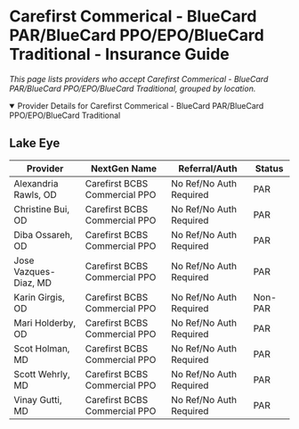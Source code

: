 # Carefirst Commerical - BlueCard PAR/BlueCard PPO/EPO/BlueCard Traditional - Insurance Guide

*This page lists providers who accept Carefirst Commerical - BlueCard PAR/BlueCard PPO/EPO/BlueCard Traditional, grouped by location.*

<details open><summary>Provider Details for Carefirst Commerical - BlueCard PAR/BlueCard PPO/EPO/BlueCard Traditional</summary>

## Lake Eye 

| Provider | NextGen Name | Referral/Auth | Status |
|----------|-------------|--------------|--------|
| Alexandria Rawls, OD | Carefirst BCBS Commercial PPO | No Ref/No Auth Required | PAR |
| Christine Bui, OD | Carefirst BCBS Commercial PPO | No Ref/No Auth Required | PAR |
| Diba Ossareh, OD | Carefirst BCBS Commercial PPO | No Ref/No Auth Required | PAR |
| Jose Vazques-Diaz, MD | Carefirst BCBS Commercial PPO | No Ref/No Auth Required | PAR |
| Karin Girgis, OD | Carefirst BCBS Commercial PPO | No Ref/No Auth Required | Non-PAR |
| Mari Holderby, OD | Carefirst BCBS Commercial PPO | No Ref/No Auth Required | PAR |
| Scot Holman, MD | Carefirst BCBS Commercial PPO | No Ref/No Auth Required | PAR |
| Scott Wehrly, MD | Carefirst BCBS Commercial PPO | No Ref/No Auth Required | PAR |
| Vinay Gutti, MD | Carefirst BCBS Commercial PPO | No Ref/No Auth Required | PAR |

</details>

